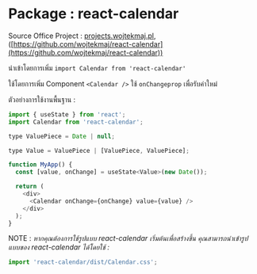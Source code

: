# Package : react-calendar

Source Office Project : [projects.wojtekmaj.pl](https://projects.wojtekmaj.pl/react-calendar/), ([https://github.com/wojtekmaj/react-calendar](https://github.com/wojtekmaj/react-calendar))

นำเข้าโดยการเพิ่ม `import Calendar from 'react-calendar'`

ใช้โดยการเพิ่ม Component `<Calendar />` ใช้ `onChangeprop` เพื่อรับค่าใหม่

ตัวอย่างการใช้งานพื้นฐาน :

```JavaScript
import { useState } from 'react';
import Calendar from 'react-calendar';

type ValuePiece = Date | null;

type Value = ValuePiece | [ValuePiece, ValuePiece];

function MyApp() {
  const [value, onChange] = useState<Value>(new Date());

  return (
    <div>
      <Calendar onChange={onChange} value={value} />
    </div>
  );
}
```

NOTE : *หากคุณต้องการใช้รูปแบบ react-calendar เริ่มต้นเพื่อสร้างขึ้น คุณสามารถนำเข้ารูปแบบของ react-calendar ได้โดยใช้ :*

```JavaScript
import 'react-calendar/dist/Calendar.css';
```

